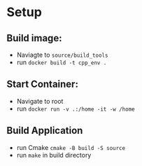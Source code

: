 # Setup
## Build image:
* Naviagte to ```source/build_tools```
* run ```docker build -t cpp_env .```

## Start Container:
* Navigate to root
* run ```docker run -v .:/home -it -w /home```

## Build Application
* run Cmake ```cmake -B build -S source```
* run ```make``` in build directory